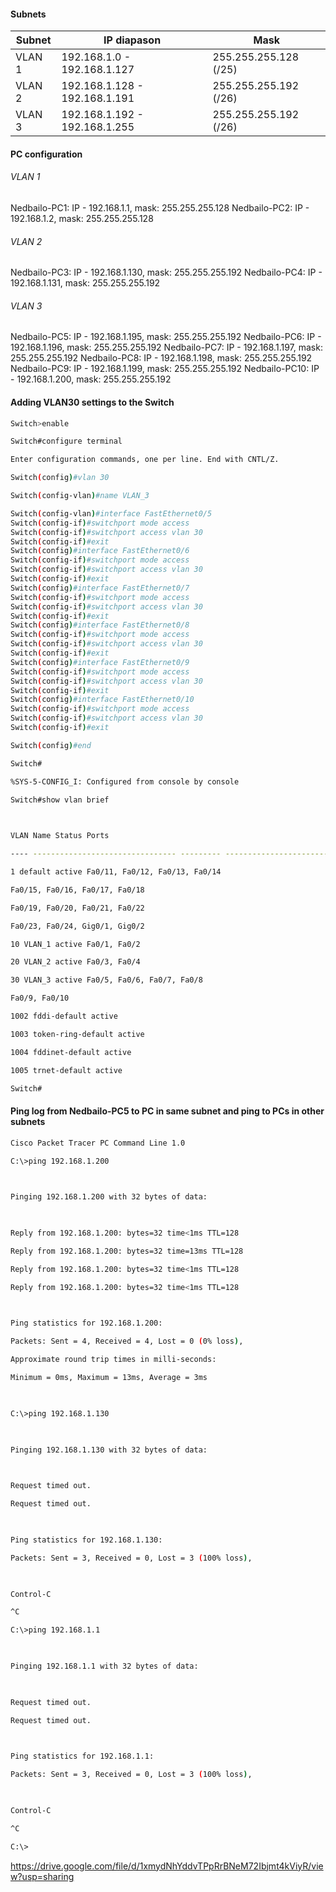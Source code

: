 #### Subnets

| **Subnet** | **IP diapason**               | **Mask**              |
| ---------- | ----------------------------- | --------------------- |
| VLAN 1     | 192.168.1.0 - 192.168.1.127   | 255.255.255.128 (/25) |
| VLAN 2     | 192.168.1.128 - 192.168.1.191 | 255.255.255.192 (/26) |
| VLAN 3     | 192.168.1.192 - 192.168.1.255 | 255.255.255.192 (/26) |
#### PC configuration

###### VLAN 1
Nedbailo-PC1: IP - 192.168.1.1, mask: 255.255.255.128
Nedbailo-PC2: IP - 192.168.1.2, mask: 255.255.255.128

###### VLAN 2
Nedbailo-PC3: IP - 192.168.1.130, mask: 255.255.255.192
Nedbailo-PC4: IP - 192.168.1.131, mask: 255.255.255.192

###### VLAN 3
Nedbailo-PC5: IP - 192.168.1.195, mask: 255.255.255.192
Nedbailo-PC6: IP - 192.168.1.196, mask: 255.255.255.192
Nedbailo-PC7: IP - 192.168.1.197, mask: 255.255.255.192
Nedbailo-PC8: IP - 192.168.1.198, mask: 255.255.255.192
Nedbailo-PC9: IP - 192.168.1.199, mask: 255.255.255.192
Nedbailo-PC10: IP - 192.168.1.200, mask: 255.255.255.192


#### Adding VLAN30 settings to the Switch
```bash
Switch>enable

Switch#configure terminal

Enter configuration commands, one per line. End with CNTL/Z.

Switch(config)#vlan 30

Switch(config-vlan)#name VLAN_3

Switch(config-vlan)#interface FastEthernet0/5
Switch(config-if)#switchport mode access
Switch(config-if)#switchport access vlan 30
Switch(config-if)#exit
Switch(config)#interface FastEthernet0/6
Switch(config-if)#switchport mode access
Switch(config-if)#switchport access vlan 30
Switch(config-if)#exit
Switch(config)#interface FastEthernet0/7
Switch(config-if)#switchport mode access
Switch(config-if)#switchport access vlan 30
Switch(config-if)#exit
Switch(config)#interface FastEthernet0/8
Switch(config-if)#switchport mode access
Switch(config-if)#switchport access vlan 30
Switch(config-if)#exit
Switch(config)#interface FastEthernet0/9
Switch(config-if)#switchport mode access
Switch(config-if)#switchport access vlan 30
Switch(config-if)#exit
Switch(config)#interface FastEthernet0/10
Switch(config-if)#switchport mode access
Switch(config-if)#switchport access vlan 30
Switch(config-if)#exit

Switch(config)#end

Switch#

%SYS-5-CONFIG_I: Configured from console by console

Switch#show vlan brief

  

VLAN Name Status Ports

---- -------------------------------- --------- -------------------------------

1 default active Fa0/11, Fa0/12, Fa0/13, Fa0/14

Fa0/15, Fa0/16, Fa0/17, Fa0/18

Fa0/19, Fa0/20, Fa0/21, Fa0/22

Fa0/23, Fa0/24, Gig0/1, Gig0/2

10 VLAN_1 active Fa0/1, Fa0/2

20 VLAN_2 active Fa0/3, Fa0/4

30 VLAN_3 active Fa0/5, Fa0/6, Fa0/7, Fa0/8

Fa0/9, Fa0/10

1002 fddi-default active

1003 token-ring-default active

1004 fddinet-default active

1005 trnet-default active

Switch#


```

#### Ping log from Nedbailo-PC5 to PC in same subnet and ping to PCs in other subnets
```bash
Cisco Packet Tracer PC Command Line 1.0

C:\>ping 192.168.1.200

  

Pinging 192.168.1.200 with 32 bytes of data:

  

Reply from 192.168.1.200: bytes=32 time<1ms TTL=128

Reply from 192.168.1.200: bytes=32 time=13ms TTL=128

Reply from 192.168.1.200: bytes=32 time<1ms TTL=128

Reply from 192.168.1.200: bytes=32 time<1ms TTL=128

  

Ping statistics for 192.168.1.200:

Packets: Sent = 4, Received = 4, Lost = 0 (0% loss),

Approximate round trip times in milli-seconds:

Minimum = 0ms, Maximum = 13ms, Average = 3ms

  

C:\>ping 192.168.1.130

  

Pinging 192.168.1.130 with 32 bytes of data:

  

Request timed out.

Request timed out.

  

Ping statistics for 192.168.1.130:

Packets: Sent = 3, Received = 0, Lost = 3 (100% loss),

  

Control-C

^C

C:\>ping 192.168.1.1

  

Pinging 192.168.1.1 with 32 bytes of data:

  

Request timed out.

Request timed out.

  

Ping statistics for 192.168.1.1:

Packets: Sent = 3, Received = 0, Lost = 3 (100% loss),

  

Control-C

^C

C:\>
```

[//]: screenshot
https://drive.google.com/file/d/1xmydNhYddvTPpRrBNeM72Ibjmt4kViyR/view?usp=sharing